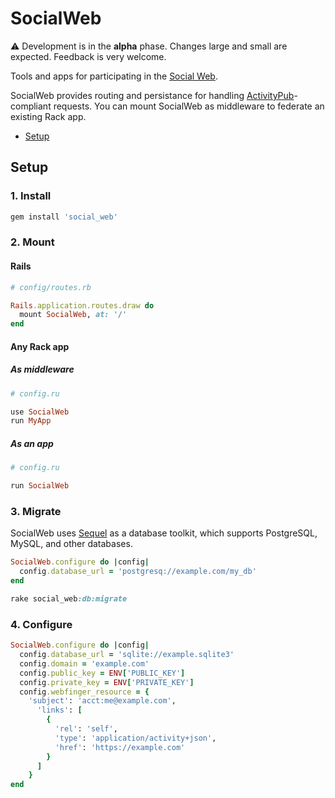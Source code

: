 # SocialWeb

:warning: Development is in the **alpha** phase. Changes large and small are
expected. Feedback is very welcome.

Tools and apps for participating in the [Social Web](https://www.w3.org/2005/Incubator/socialweb/XGR-socialweb-20101206/).

SocialWeb provides routing and persistance for handling 
[ActivityPub](https://www.w3.org/TR/2018/REC-activitypub-20180123/)-compliant
requests. You can mount SocialWeb as middleware to federate an existing Rack app.

* [Setup](#setup)

## Setup

### 1. Install

```ruby
gem install 'social_web'
```

### 2. Mount

#### Rails

```ruby
# config/routes.rb

Rails.application.routes.draw do
  mount SocialWeb, at: '/'
end
```

#### Any Rack app

##### As middleware

```ruby
# config.ru

use SocialWeb
run MyApp
```

##### As an app
```ruby
# config.ru

run SocialWeb
```

### 3. Migrate

SocialWeb uses [Sequel](https://github.com/jeremyevans/sequel/) as a database
toolkit, which supports PostgreSQL, MySQL, and other databases.

```ruby
SocialWeb.configure do |config|
  config.database_url = 'postgresq://example.com/my_db'
end
```

```ruby
rake social_web:db:migrate
```

### 4. Configure

```ruby
SocialWeb.configure do |config|
  config.database_url = 'sqlite://example.sqlite3'
  config.domain = 'example.com'
  config.public_key = ENV['PUBLIC_KEY']
  config.private_key = ENV['PRIVATE_KEY']
  config.webfinger_resource = {
    'subject': 'acct:me@example.com',
      'links': [
        {
          'rel': 'self',
          'type': 'application/activity+json',
          'href': 'https://example.com'
        }
      ]
    }
end
```
